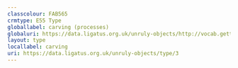 ```yaml
---
classcolour: FAB565
crmtype: E55 Type
globallabel: carving (processes)
globaluri: https://data.ligatus.org.uk/unruly-objects/http://vocab.getty.edu/aat/300053149
layout: type
locallabel: carving
uri: https://data.ligatus.org.uk/unruly-objects/type/3
---
```

